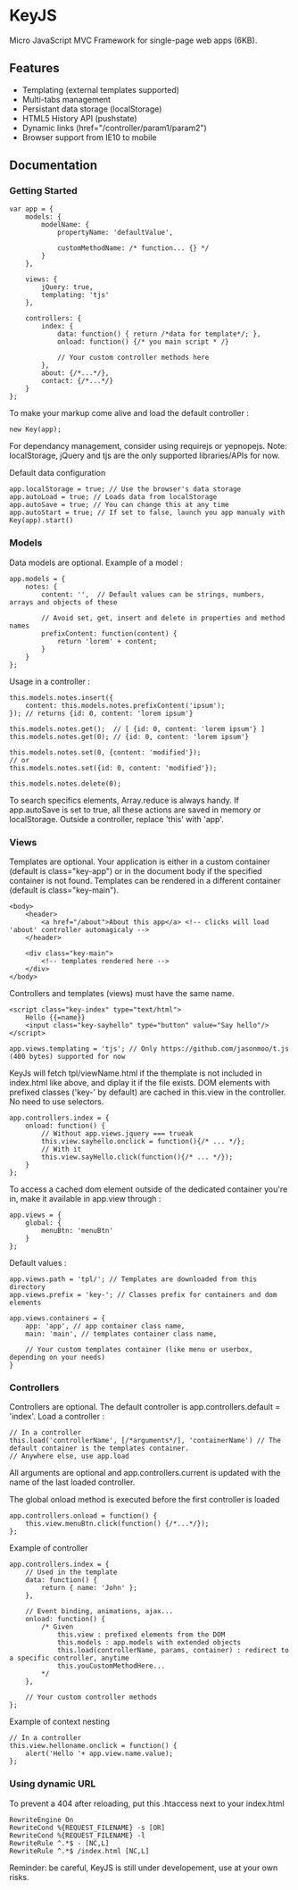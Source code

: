 # KeyJS

Micro JavaScript MVC Framework for single-page web apps (6KB).
 
## Features

- Templating (external templates supported)
- Multi-tabs management
- Persistant data storage (localStorage)
- HTML5 History API (pushstate)
- Dynamic links (href="/controller/param1/param2")
- Browser support from IE10 to mobile

## Documentation

### Getting Started

    var app = {
        models: {
            modelName: {
                propertyName: 'defaultValue',

                customMethodName: /* function... {} */
            }
        },

        views: {
            jQuery: true,
            templating: 'tjs'
        },

        controllers: {
            index: {
                data: function() { return /*data for template*/; },
                onload: function() {/* you main script * /}

                // Your custom controller methods here
            },
            about: {/*...*/},
            contact: {/*...*/}
        }
    };

To make your markup come alive and load the default controller :

    new Key(app);
    
For dependancy management, consider using requirejs or yepnopejs. Note: localStorage, jQuery and tjs are the only supported libraries/APIs for now.
    
Default data configuration

    app.localStorage = true; // Use the browser's data storage
    app.autoLoad = true; // Loads data from localStorage
    app.autoSave = true; // You can change this at any time
    app.autoStart = true; // If set to false, launch you app manualy with Key(app).start()

### Models

Data models are optional. Example of a model :

    app.models = {
        notes: {
            content: '',  // Default values can be strings, numbers, arrays and objects of these
            
            // Avoid set, get, insert and delete in properties and method names
            prefixContent: function(content) {
                return 'lorem' + content;
            }
        }
    };

Usage in a controller :

    this.models.notes.insert({
        content: this.models.notes.prefixContent('ipsum');
    }); // returns {id: 0, content: 'lorem ipsum'}
    
    this.models.notes.get();  // [ {id: 0, content: 'lorem ipsum'} ]
    this.models.notes.get(0); // {id: 0, content: 'lorem ipsum'}
    
    this.models.notes.set(0, {content: 'modified'});
    // or
    this.models.notes.set({id: 0, content: 'modified'});

    this.models.notes.delete(0);
    
To search specifics elements, Array.reduce is always handy. If app.autoSave is set to true, all these actions are saved in memory or localStorage. Outside a controller, replace 'this' with 'app'.

### Views

Templates are optional. Your application is either in a custom container (default is class="key-app") or in the document body if the specified container is not found.
Templates can be rendered in a different container (default is class="key-main").

    <body>
        <header> 
            <a href="/about">About this app</a> <!-- clicks will load 'about' controller automagicaly -->
        </header>

        <div class="key-main">
            <!-- templates rendered here -->
        </div>
    </body>
    
Controllers and templates (views) must have the same name.

    <script class="key-index" type="text/html">
        Hello {{=name}}
        <input class="key-sayhello" type="button" value="Say hello"/>
    </script>

    app.views.templating = 'tjs'; // Only https://github.com/jasonmoo/t.js (400 bytes) supported for now

KeyJs will fetch tpl/viewName.html if the themplate is not included in index.html like above, and diplay it if the file exists. DOM elements with prefixed classes ('key-' by default) are cached in this.view in the controller. No need to use selectors.

    app.controllers.index = {
        onload: function() {
            // Without app.views.jquery === trueak
            this.view.sayhello.onclick = function(){/* ... */};
            // With it
            this.view.sayHello.click(function(){/* ... */});
        }
    };

To access a cached dom element outside of the dedicated container you're in, make it available  in app.view through :

    app.views = {
        global: {
            menuBtn: 'menuBtn'
        }
    };
    
Default values :

    app.views.path = 'tpl/'; // Templates are downloaded from this directory
    app.views.prefix = 'key-'; // Classes prefix for containers and dom elements

    app.views.containers = {
        app: 'app', // app container class name,
        main: 'main', // templates container class name,

        // Your custom templates container (like menu or userbox, depending on your needs)
    }

### Controllers
    
Controllers are optional. The default controller is app.controllers.default = 'index'.
Load a controller :

    // In a controller
    this.load('controllerName', [/*arguments*/], 'containerName') // The default container is the templates container.
    // Anywhere else, use app.load

All arguments are optional and app.controllers.current is updated with the name of the last loaded controller. 

The global onload method is executed before the first controller is loaded

    app.controllers.onload = function() {
        this.view.menuBtn.click(function() {/*...*/});
    };

Example of controller

    app.controllers.index = {
        // Used in the template
        data: function() {
            return { name: 'John' };
        },

        // Event binding, animations, ajax...
        onload: function() {
            /* Given 
                this.view : prefixed elements from the DOM
                this.models : app.models with extended objects
                this.load(controllerName, params, container) : redirect to a specific controller, anytime
                this.youCustomMethodHere...
            */
        },

        // Your custom controller methods
    };

Example of context nesting
    
    // In a controller
    this.view.helloname.onclick = function() { 
        alert('Hello '+ app.view.name.value);
    };    
    
### Using dynamic URL

To prevent a 404 after reloading, put this .htaccess next to your index.html

    RewriteEngine On
    RewriteCond %{REQUEST_FILENAME} -s [OR]
    RewriteCond %{REQUEST_FILENAME} -l
    RewriteRule ^.*$ - [NC,L]
    RewriteRule ^.*$ /index.html [NC,L]

Reminder: be careful, KeyJS is still under developement, use at your own risks. 
